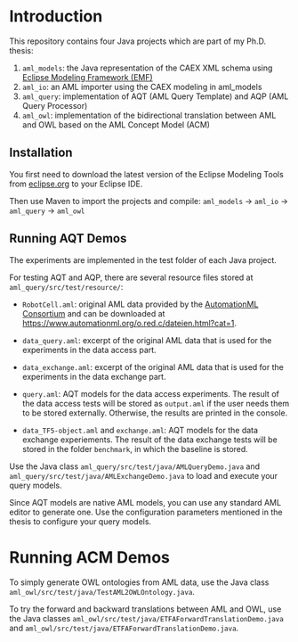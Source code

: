 # Introduction

This repository contains four Java projects which are part of my Ph.D. thesis:

1. `aml_models`: the Java representation of the CAEX XML schema using [Eclipse Modeling Framework (EMF)](http://www.eclipse.org/modeling/emf/)
2. `aml_io`: an AML importer using the CAEX modeling in aml_models
3. `aml_query`: implementation of AQT (AML Query Template) and AQP (AML Query Processor)
4. `aml_owl`: implementation of the bidirectional translation between AML and OWL based on the AML Concept Model (ACM)

## Installation

You first need to download the latest version of the Eclipse Modeling Tools from [eclipse.org](http://www.eclipse.org/downloads/eclipse-packages/) to your Eclipse IDE.

Then use Maven to import the projects and compile: `aml_models` -> `aml_io` -> `aml_query` -> `aml_owl`

## Running AQT Demos

The experiments are implemented in the test folder of each Java project.

For testing AQT and AQP, there are several resource files stored at `aml_query/src/test/resource/`: 

* `RobotCell.aml`: original AML data provided by the [AutomationML Consortium](https://www.automationml.org/o.red.c/home.html) and can be downloaded at https://www.automationml.org/o.red.c/dateien.html?cat=1.

* `data_query.aml`: excerpt of the original AML data that is used for the experiments in the data access part.

* `data_exchange.aml`: excerpt of the original AML data that is used for the experiments in the data exchange part. 

* `query.aml`: AQT models for the data access experiments. The result of the data access tests will be stored as `output.aml` if the user needs them to be stored externally. Otherwise, the results are printed in the console.

* `data_TF5-object.aml` and `exchange.aml`: AQT models for the data exchange experiements. The result of the data exchange tests will be stored in the folder `benchmark`, in which the baseline is stored.

Use the Java class `aml_query/src/test/java/AMLQueryDemo.java` and `aml_query/src/test/java/AMLExchangeDemo.java` to load and execute your query models.

Since AQT models are native AML models, you can use any standard AML editor to generate one. Use the configuration parameters mentioned in the thesis to configure your query models.

# Running ACM Demos

To simply generate OWL ontologies from AML data, use the Java class `aml_owl/src/test/java/TestAML2OWLOntology.java`.

To try the forward and backward translations between AML and OWL, use the Java classes `aml_owl/src/test/java/ETFAForwardTranslationDemo.java` and `aml_owl/src/test/java/ETFAForwardTranslationDemo.java`.



